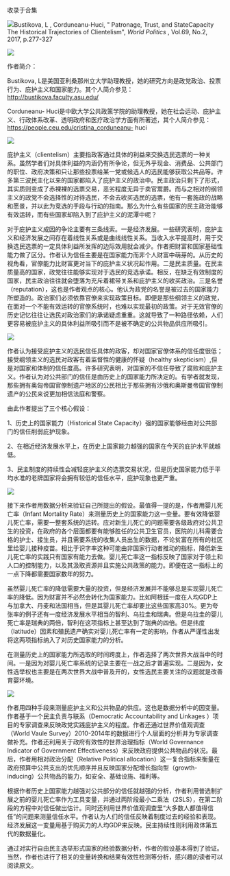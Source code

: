 

收录于合集

![](/images/670/2.png)Bustikova, L , Corduneanu-Huci, " Patronage, Trust, and
StateCapacity The Historical Trajectories of Clientelism", _World Politics_ ,
Vol.69, No.2, 2017, p.277-327  

![](/images/670/3.png)

作者简介：

Bustikova,
L是美国亚利桑那州立大学助理教授，她的研究方向是政党政治、投票行为、庇护主义和国家能力。其个人简介参见：http://bustikova.faculty.asu.edu/

Corduneanu-
Huci是中欧大学公共政策学院的助理教授，她在社会运动、庇护主义、行政体系改革、透明政府和医疗政治学方面有所著述，其个人简介参见：https://people.ceu.edu/cristina_corduneanu-
huci

![](/images/670/4.png)

庇护主义（clientelism）主要指政客通过具体的利益来交换选民选票的一种关系。虽然学者们对具体利益的内涵仍有所争论，但无外乎现金、消费品、公共部门的职位、政府决策和只让那些投票给某一党或候选人的选民能够获取公共品等。许多第三波民主化以来的国家都陷入了庇护主义的政治中。民主政治只剩下了形式，其实质则变成了赤裸裸的选票交易，恶劣程度无异于卖官鬻爵。而与之相对的纲领主义的政党不会选择性的对待选民，不会去收买选民的选票，他有一套施政的战略和愿景，并以此为竞选的手段与行动的指南。那么为什么有些国家的民主政治能够有效运转，而有些国家却陷入到了庇护主义的泥潭中呢？

对于庇护主义成因的争论主要有三条线索。一是经济发展。一些研究表明，庇护主义和经济发展之间存在着线性关系或是曲线线性关系。当收入水平提高时，用于交换选民选票的一定具体利益所发挥的边际效用就会减少。作者把财富和国家基础性能力做了区分。作者认为信任主要是在国家能力而非个人财富中萌芽的。从历史的视角看，官僚能力比财富更对当下的庇护主义状况起作用。二是民主质量。在民主质量高的国家，政党往往能够实现对于选民的竞选承诺。相反，在缺乏有效制度的国家，民主政治往往就会堕落为充斥着裙带关系和庇护主义的收买政治。三是名誉（reputation），这也是作者观点的核心。他认为政党的名誉是被过去的国家能力所塑造的。政治家们必须依靠官僚来实现政策目标。即便是那些纲领主义的政党，在面对一个不能有效运转的官僚系统时，也难以实现最初的政策。对于无效官僚的历史记忆往往让选民对政治家们的承诺疑虑重重。这就导致了一种路径依赖，人们更容易被庇护主义的具体利益所吸引而不是被不确定的公共物品供应所吸引。

![](/images/670/5.jpeg)

作者认为接受庇护主义的选民信任具体的政客，却对国家官僚体系的信任度很低；接受纲领主义的选民对政客有着监督性的健康的怀疑（healthy
skepticism）,但是对国家和体制的信任度高。许多研究表明，对国家的不信任导致了腐败和庇护主义。作者认为对公共部门的信任是由历史上的国家能力所决定的。有学者就发现，那些拥有奥匈帝国官僚制遗产地区的公民相比于那些拥有沙俄和奥斯曼帝国官僚制遗产的公民来说更加相信法庭和警察。

由此作者提出了三个核心假设：

1、历史上的国家能力（Historical State Capacity）强的国家能够经由对公共部门的信任削弱庇护现象。

2、在相近经济发展水平上，在历史上国家能力越强的国家在今天的庇护水平就越低。

3、民主制度的持续性会减轻庇护主义的选票交易状况，但是历史国家能力低于平均水准的老牌国家将会拥有较低的信任水平，庇护现象也更严重。

![](/images/670/6.jpeg)

接下来作者用数据分析来验证自己所提出的假设。最值得一提的是，作者用婴儿死亡率（Infant Mortality
Rate）来测量历史上的国家能力这一变量。要有效降低婴儿死亡率，需要一整套系统的运转。应对新生儿死亡的问题需要各级政府对公共卫生的投资，在政府的各个层面都要有能够胜任的公共卫生官员，医院的儿科需要合格的护士、接生员，并且需要系统的收集人员出生的数据，不论贫富在所有的社区里给婴儿接种疫苗。相比于识字率这种可能由非国家行动者推动的指标，降低新生儿死亡率的实践只有国家有能力去做。婴儿死亡率这一指标反映了国家对于领土和人口的控制能力，以及其汲取资源并且实施公共政策的能力。即便在这一指标上的一点下降都需要国家数年的努力。

虽然婴儿死亡率的降低需要大量的投资，但是经济发展并不能够总是实现婴儿死亡率的降低。因为财富并不必然会转化为国家能力。比如阿根廷一度在人均GDP上与加拿大、丹麦和法国相当，但是其婴儿死亡率却要比这些国家高30%。更为夸张率的例子还有一度经济发展水平相当的智利、乌拉圭和瑞典。但是乌拉圭的婴儿死亡率是瑞典的两倍，智利在这项指标上甚至达到了瑞典的四倍。但是纬度（latitude）因素和殖民遗产确实对婴儿死亡率有一定的影响，作者从严谨性出发将这两项指标纳入了对历史国家能力的分析。

在测量历史上的国家能力所选取的时间跨度上，作者选择了两次世界大战当中的时间。一是因为对婴儿死亡率系统的记录主要在一战之后才普遍实现。二是因为，女性选举权也主要是在两次世界大战中普及开的，女性选民主要关注的议题就是改善育婴环境。

![](/images/670/7.jpeg)

作者用四种手段来测量庇护主义和公共物品的供应。这也是数据分析中的因变量。作者基于一个民主负责与联系（Democratic Accountability
and Linkages ）项目的专家调查来反映政党实践庇护主义的程度。作者还通过世界价值观调查（World Vaule
Survey）2010-2014年的数据进行个人层面的分析并为专家调查做补充。作者还利用关于政府有效性的世界治理指标（World Governance
Indicator of Government Effectiveness）来反映政府提供公共物品的状况。最后，作者用相对政治分配（Relative
Political allocation）这一复合指标来衡量在政府预算中公共支出的优先顺序并且反映国家分配增长指向型（growth-
inducing）公共物品的能力，如安全、基础设施、福利等。

根据作者历史上国家能力越强对公共部分的信任就越强的分析，作者利用普选制扩展之前的婴儿死亡率作为工具变量，并通过两阶段最小二乘法（2SLS），在第二阶段的方程中对信任做出估计。同时还利用世界价值观调查里“大多数人都值得信任”的问题来测量信任水平。作者认为人们的信任反映着制度过去的经验和表现。经济发展这一变量用基于购买力的人均GDP来反映。民主持续性则利用政体第五代的数据量化。

通过对实行自由民主选举形式国家的经验数据分析，作者的假设基本得到了验证。当然，作者也进行了相关的变量转换和结果有效性检测等分析，感兴趣的读者可以阅读原文。

  

